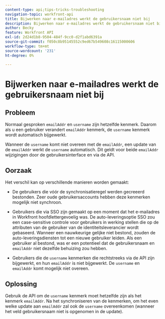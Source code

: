 ```yaml
---
content-type: api;tips-tricks-troubleshooting
navigation-topic: workfront-api
title: Bijwerken naar e-mailadres werkt de gebruikersnaam niet bij
description: Bijwerken naar e-mailadres werkt de gebruikersnaam niet bij
author: Becky
feature: Workfront API
exl-id: 2d24d1b8-9504-484f-9cc0-d2f1abd6391a
source-git-commit: f050c8b95145552c9ed67b549608c16115000606
workflow-type: tm+mt
source-wordcount: '231'
ht-degree: 0%

---
```



# Bijwerken naar e-mailadres werkt de gebruikersnaam niet bij

## Probleem

Normaal gesproken `emailAddr` en `username` zijn hetzelfde kenmerk. Daarom als u een gebruiker verandert `emailAddr` kenmerk, de `username` kenmerk wordt automatisch bijgewerkt.

Wanneer de `username` komt niet overeen met de `emailAddr`, een update van de `emailAddr` werkt de `username` automatisch. Dit geldt voor beide `emailAddr` wijzigingen door de gebruikersinterface en via de API.

## Oorzaak

Het verschil kan op verschillende manieren worden gemaakt:

* De gebruikers die vóór de synchronisatieregel werden gecreeerd bestonden. Zeer oude gebruikersaccounts hebben deze kenmerken mogelijk niet synchroon.

* Gebruikers die via SSO zijn gemaakt op een moment dat het e-mailadres in Workfront hoofdlettergevoelig was. De auto-leveringsoptie SSO zou een case-sensitive controle voor gebruikers in werking stellen die op de attributen van de gebruiker van de identiteitsleverancier wordt gebaseerd. Wanneer een nauwkeurige gelijke niet bestond, zouden de auto-leveringsdiensten tot een nieuwe gebruiker leiden. Als een gebruiker al bestond, was er een potentieel dat de gebruikersnaam en `emailAddr` niet dezelfde behuizing zou hebben.

* Gebruikers die de `username` kenmerken die rechtstreeks via de API zijn bijgewerkt, en hun `emailAddr` is niet bijgewerkt. De `username` en `emailAddr` komt mogelijk niet overeen.

## Oplossing

Gebruik de API om de `username` kenmerk moet hetzelfde zijn als het kenmerk `emailAddr`. Na het synchroniseren van de kenmerken, om het even welke update aan `emailAddr` zal ook de `username` overeenkomen (wanneer het veld gebruikersnaam niet is opgenomen in de update).
